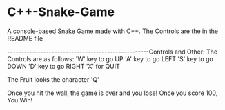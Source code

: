 # C++-Snake-Game
A console-based Snake Game made with C++. The Controls are the in the README file

---------------------------------------------------Controls and Other:
The Controls are as follows:
       'W' key to go UP
       'A' key to go LEFT
       'S' key to go DOWN
       'D' key to go RIGHT
       'X' for QUIT

The Fruit looks the character 'Q'

Once you hit the wall, the game is over and you lose!
Once you score 100, You Win!
